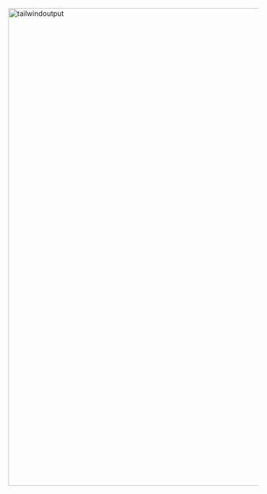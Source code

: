 <img width="959" alt="tailwindoutput" src="https://github.com/user-attachments/assets/e0e4f9a1-b0cb-4a83-b982-f578ae25ef59" />
